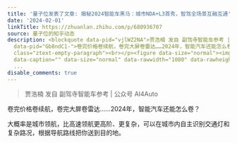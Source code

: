 ```yaml
---
title: '量子位发表了文章: 揭秘2024智能车黑马：城市NDA+L3首秀，智驾全场景互融互通'
date: '2024-02-01'
linkTitle: https://zhuanlan.zhihu.com/p/680936707
source: 量子位的知乎动态
description: <blockquote data-pid="vjlWZ2NA">贾浩楠 发自 副驾寺智能车参考 | 公众号 AI4Auto</blockquote><p
  data-pid="Gb8ndC1-">卷完价格卷续航，卷完大屏卷雷达……2024年，智能汽车还能怎么卷？</p><p data-pid="-wKJPUy9">大概率是城市领航，比高速领航更高阶、更复杂，可以在城市内自主识别交通灯和复杂路况，根据导航路线把你送到目的地。</p><p
  class="ztext-empty-paragraph"><br></p><figure data-size="normal"><img src="https://pic4.zhimg.com/v2-ddaa375d8112208f553ac8fccaa1ec83_1440w.jpg"
  data-caption="" data-size="normal" data-rawwidth="1080" data-rawheight="608" class="origin_image
  ...
disable_comments: true
---
```

<blockquote data-pid="vjlWZ2NA">贾浩楠 发自 副驾寺智能车参考 | 公众号 AI4Auto</blockquote><p data-pid="Gb8ndC1-">卷完价格卷续航，卷完大屏卷雷达……2024年，智能汽车还能怎么卷？</p><p data-pid="-wKJPUy9">大概率是城市领航，比高速领航更高阶、更复杂，可以在城市内自主识别交通灯和复杂路况，根据导航路线把你送到目的地。</p><p class="ztext-empty-paragraph"><br></p><figure data-size="normal"><img src="https://pic4.zhimg.com/v2-ddaa375d8112208f553ac8fccaa1ec83_1440w.jpg" data-caption="" data-size="normal" data-rawwidth="1080" data-rawheight="608" class="origin_image ...
